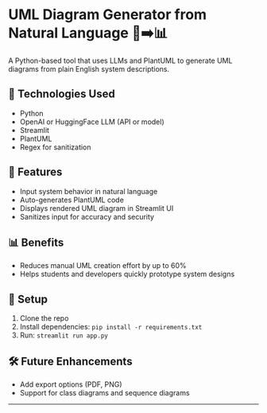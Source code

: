 # UML Diagram Generator from Natural Language 🧠➡️📊

A Python-based tool that uses LLMs and PlantUML to generate UML diagrams from plain English system descriptions.

## 🚀 Technologies Used
- Python
- OpenAI or HuggingFace LLM (API or model)
- Streamlit
- PlantUML
- Regex for sanitization

## 🧩 Features
- Input system behavior in natural language
- Auto-generates PlantUML code
- Displays rendered UML diagram in Streamlit UI
- Sanitizes input for accuracy and security

## 📊 Benefits
- Reduces manual UML creation effort by up to 60%
- Helps students and developers quickly prototype system designs

## 🔧 Setup
1. Clone the repo
2. Install dependencies: `pip install -r requirements.txt`
3. Run: `streamlit run app.py`

## 🛠 Future Enhancements
- Add export options (PDF, PNG)
- Support for class diagrams and sequence diagrams

---

